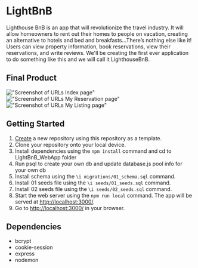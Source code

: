 # LightBnB
Lighthouse BnB is an app that will revolutionize the travel industry. It will allow homeowners to rent out their homes to people on vacation, creating an alternative to hotels and bed and breakfasts...There’s nothing else like it! Users can view property information, book reservations, view their reservations, and write reviews. We'll be creating the first ever application to do something like this and we will call it LighthouseBnB.

## Final Product

!["Screenshot of URLs Index page"](https://github.com/ealhl/LightBnB/blob/main/docs/Screenshot%202024-02-24%20at%2011.27.28%E2%80%AFPM.png)
!["Screenshot of URLs My Reservation page"](https://github.com/ealhl/LightBnB/blob/main/docs/Screenshot%202024-02-24%20at%2011.28.00%E2%80%AFPM.png)
!["Screenshot of URLs My Listing page"](https://github.com/ealhl/LightBnB/blob/main/docs/Screenshot%202024-02-24%20at%2011.28.06%E2%80%AFPM.png)

## Getting Started

1. [Create](https://github.com/ealhl/LightBnB.git) a new repository using this repository as a template.
2. Clone your repository onto your local device.
3. Install dependencies using the `npm install` command and cd to LightBnB_WebApp folder
4. Run psql to create your own db and update database.js pool info for your own db
5. Install schema using the `\i migrations/01_schema.sql` command.
6. Install 01 seeds file using the `\i seeds/01_seeds.sql` command.
7. Install 02 seeds file using the `\i seeds/02_seeds.sql` command.
3. Start the web server using the `npm run local` command. The app will be served at <http://localhost:3000/>.
4. Go to <http://localhost:3000/> in your browser.

## Dependencies
- bcrypt
- cookie-session
- express
- nodemon

